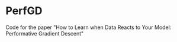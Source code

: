 # PerfGD
Code for the paper "How to Learn when Data Reacts to Your Model: Performative Gradient Descent"
